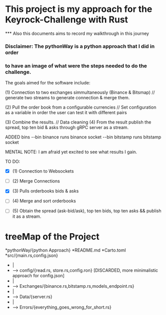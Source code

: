 # This project is my approach for the Keyrock-Challenge with Rust
*** Also this documents aims to record my walkthrough in this journey


### Disclaimer: The pythonWay is a python approach that I did in order
### to have an image of what were the steps needed to do the challenge.

The goals aimed for the software include:

 (1) Connection to two exchanges simmultaneously (Binance & Bitsmap)
// generate two streams to generate connection & merge them.

 (2) Pull the order book from a configurable currencies
// Set configuration as a variable in order the user can test it with different pairs

 (3) Combine the results.
// Data cleaning
 (4) From the result publish the spread, top ten bid & asks through gRPC server as a stream.


ADDED bins
--bin binance runs binance socket
--bin bitstamp runs bitstamp socket

MENTAL NOTE: I am afraid yet excited to see what results I gain.

TO DO:
- [x] (1) Connection to Websockets 

- [ ] (2) Merge Connections 

- [x] (3) Pulls orderbooks bids & asks 

- [ ] (4) Merge and sort orderbooks 

- [ ] (5) Obtain the spread (ask-bid/ask), top ten bids, top ten asks && publish it as a stream.

# treeMap of the Project
*pythonWay/{python Approach}
*README.md
*Carto.toml
*src/{main.rs,config.json}
*  |
*   --> config/{read.rs, store.rs,config.ron} [DISCARDED, more minimalistic approach for config.json]
*  |
*   --> Exchanges/{binance.rs,bitstamp.rs,models_endpoint.rs}
*  |
*   --> Data/{server.rs}
*  |
*   --> Errors/{everything_goes_wrong_for_short.rs}
